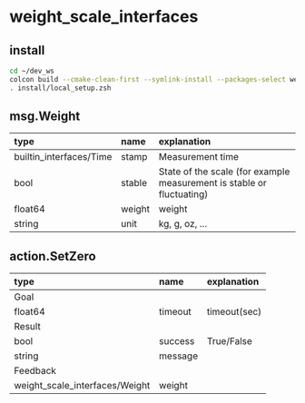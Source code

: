 # weight_scale_interfaces

## install
```.sh
cd ~/dev_ws
colcon build --cmake-clean-first --symlink-install --packages-select weight_scale_interfaces
. install/local_setup.zsh
```
## msg.Weight
| type | name | explanation |
|:---|:---|:---|
| builtin_interfaces/Time | stamp | Measurement time |
| bool | stable | State of the scale (for example measurement is stable or fluctuating) |
| float64 | weight | weight |
| string | unit | kg, g, oz, ... |

## action.SetZero
| type | name | explanation |
|:---|:---|:---|
| Goal ||
| float64 | timeout | timeout(sec) |
| Result ||
| bool | success | True/False |
| string | message | |
| Feedback ||
| weight_scale_interfaces/Weight | weight | |

